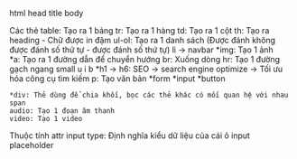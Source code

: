 html 
    head 
        title 
    body

Các thẻ
    table: Tạo ra 1 bảng 
        tr: Tạo ra 1 hàng 
        td: Tạo ra 1 cột
        th: Tạo ra heading - Chữ được in đậm 
    ul-ol: Tạo ra 1 danh sách (Được đánh không  được đánh số thứ tự - được đánh số thứ tự) 
        li
    -> navbar 
    *img: Tạo 1 ảnh  
    *a: Tạo ra 1 đường dẫn để chuyển hướng 
    br: Xuống dòng 
    hr: Tạo 1 đường gạch ngang 
    small u i b 
    *h1 -> h6: SEO -> search engine optimize -> Tối ưu hóa công cụ tìm kiếm 
    p: Tạo văn bản 
    *form 
        *input
    *button
   
    *div: Thẻ dùng để chia khối, bọc các thẻ khác có mối quan hệ với nhau 
    span
    audio: Tạo 1 đoạn âm thanh 
    video: Tạo 1 video  


Thuộc tính attr 
    input
        type: Định nghĩa kiểu dữ liệu của cái ô input 
        placeholder


    

